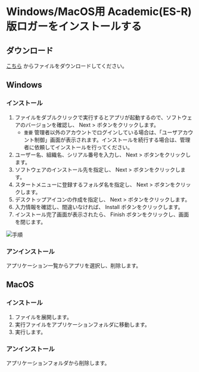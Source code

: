 # Windows/MacOS用 Academic(ES-R)版ロガーをインストールする<Badge type="danger" text="アカデミック版" />

## ダウンロード

[こちら](https://github.com/jins-meme/ES_R-DataLogger/releases) からファイルをダウンロードしてください。 

## Windows

### インストール

1. ファイルをダブルクリックで実行するとアプリが起動するので、ソフトウェアのバージョンを確認し、 Next >  ボタンをクリックします。
    - `重要` 管理者以外のアカウントでログインしている場合は、「ユーザアカウント制御」画面が表示されます。インストールを続行する場合は、管理者に依頼してインストールを行ってください。
1. ユーザー名、組織名、シリアル番号を入力し、 Next >  ボタンをクリックします。  
1. ソフトウェアのインストール先を指定し、 Next >  ボタンをクリックします。  
1. スタートメニューに登録するフォルダ名を指定し、 Next >  ボタンをクリックします。
1. デスクトップアイコンの作成を指定し、 Next >  ボタンをクリックします。  
1. 入力情報を確認し、間違いなければ、 Install  ボタンをクリックします。  
1. インストール完了画面が表示されたら、 Finish  ボタンをクリックし、画面を閉じます。  

![手順](/images/windows_install.png)

### アンインストール

アプリケーション一覧からアプリを選択し、削除します。

## MacOS

### インストール

1. ファイルを展開します。
1. 実行ファイルをアプリケーションフォルダに移動します。
1. 実行します。

### アンインストール

アプリケーションフォルダから削除します。